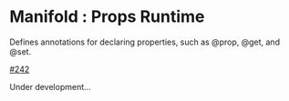 # Manifold : Props Runtime

Defines annotations for declaring properties, such as @prop, @get, and @set.

[#242](https://github.com/manifold-systems/manifold/issues/242)

Under development...